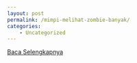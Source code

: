 ```yaml
---
layout: post
permalink: /mimpi-melihat-zombie-banyak/
categories:
    - Uncategorized
---
```


[Baca Selengkapnya](/07)